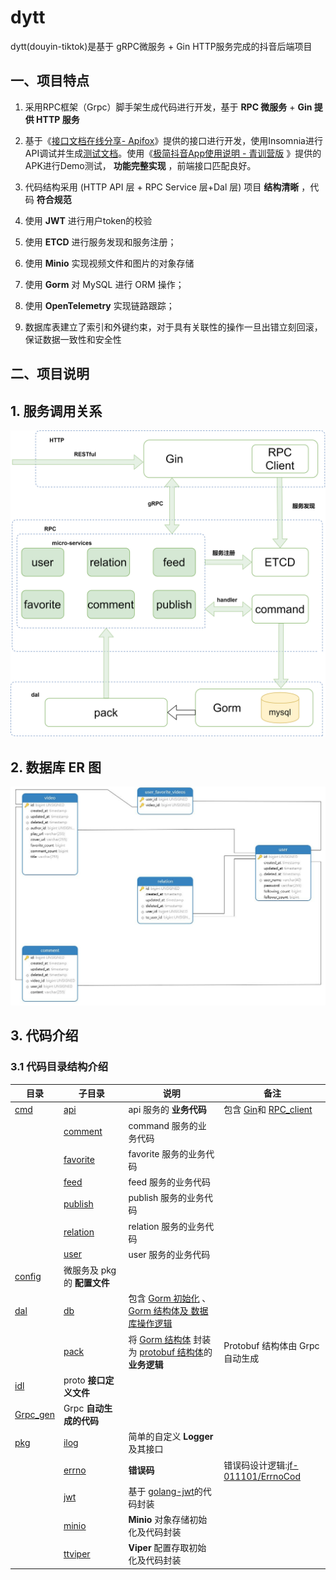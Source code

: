 <!--
 * @Author: JF-011101 2838264218@qq.com
 * @Date: 2022-08-20 22:34:15
 * @LastEditors: JF-011101 2838264218@qq.com
 * @LastEditTime: 2022-08-21 11:58:46
 * @FilePath: \dytt\README.md
 * @Description: functions and args
-->
# dytt
dytt(douyin-tiktok)是基于 gRPC微服务 + Gin HTTP服务完成的抖音后端项目

## 一、项目特点

1. 采用RPC框架（Grpc）脚手架生成代码进行开发，基于 **RPC 微服务** + **Gin 提供 HTTP 服务**

2. 基于《[接口文档在线分享](https://www.apifox.cn/apidoc/shared-8cc50618-0da6-4d5e-a398-76f3b8f766c5/)[- Apifox](https://www.apifox.cn/apidoc/shared-8cc50618-0da6-4d5e-a398-76f3b8f766c5/)》提供的接口进行开发，使用Insomnia进行API调试并生成[测试文档](https://github.com/JF-011101/DYTT/blob/master/Insomnia_2022-08-22)。使用《[极简抖音App使用说明 - 青训营版](https://bytedance.feishu.cn/docs/doccnM9KkBAdyDhg8qaeGlIz7S7) 》提供的APK进行Demo测试， **功能完整实现** ，前端接口匹配良好。

3. 代码结构采用 (HTTP API 层 + RPC Service 层+Dal 层) 项目 **结构清晰** ，代码 **符合规范**

4. 使用 **JWT** 进行用户token的校验

5. 使用 **ETCD** 进行服务发现和服务注册；

6. 使用 **Minio** 实现视频文件和图片的对象存储

7. 使用 **Gorm** 对 MySQL 进行 ORM 操作；

8. 使用 **OpenTelemetry** 实现链路跟踪；

9. 数据库表建立了索引和外键约束，对于具有关联性的操作一旦出错立刻回滚，保证数据一致性和安全性



## 二、项目说明

## 1. 服务调用关系

![](https://raw.githubusercontent.com/JF-011101/Image_hosting_rep/main/arc1.png)
## 2. 数据库 ER 图

![](https://raw.githubusercontent.com/JF-011101/Image_hosting_rep/main/dytter1.jpg)
## 3. 代码介绍

### 3.1 代码目录结构介绍

| 目录 | 子目录 | 说明 | 备注 |
| --- | --- | --- | --- |
| [cmd](https://github.com/jf-011101/dytt/tree/master/cmd) | [api](https://github.com/jf-011101/dytt/tree/master/cmd/api) | api 服务的 **业务代码** | 包含 [Gin](https://github.com/jf-011101/dytt/blob/master/cmd/api/main.go)和 [RPC_client](https://github.com/jf-011101/dytt/tree/master/cmd/api/rpc) |
|| [comment](https://github.com/jf-011101/dytt/tree/master/cmd/comment) | command 服务的业务代码 |
|| [favorite](https://github.com/jf-011101/dytt/tree/master/cmd/favorite) | favorite 服务的业务代码 |
|| [feed](https://github.com/jf-011101/dytt/tree/master/cmd/feed) | feed 服务的业务代码 |
|| [publish](https://github.com/jf-011101/dytt/tree/master/cmd/publish) | publish 服务的业务代码 |
|| [relation](https://github.com/jf-011101/dytt/tree/master/cmd/publish) | relation 服务的业务代码 |
|| [user](https://github.com/jf-011101/dytt/tree/master/cmd/user) | user 服务的业务代码 |
| [config](https://github.com/jf-011101/dytt/tree/master/config) | 微服务及 pkg 的 **配置文件** |
| [dal](https://github.com/jf-011101/dytt/tree/master/dal) | [db](https://github.com/jf-011101/dytt/tree/master/dal/db) | 包含 [Gorm 初始化](https://github.com/jf-011101/dytt/blob/master/dal/db/init.go) 、[Gorm 结构体及 数据库操作逻辑](https://github.com/jf-011101/dytt/blob/master/dal/db/user.go) |
|| [pack](https://github.com/jf-011101/dytt/tree/master/dal/pack) | 将 [Gorm 结构体](https://github.com/jf-011101/dytt/blob/master/dal/pack/user.go#L25) 封装为 [protobuf 结构体](https://github.com/jf-011101/dytt/blob/master/Grpc_gen/user/user.pb.go#L268)的 **业务逻辑** | Protobuf 结构体由 Grpc自动生成 |
| [idl](https://github.com/jf-011101/dytt/tree/master/idl) | proto **接口定义文件** |
| [Grpc_gen](https://github.com/jf-011101/dytt/tree/master/Grpc_gen) | Grpc **自动生成的代码** |
| [pkg](https://github.com/jf-011101/dytt/tree/master/pkg) | [ilog](https://github.com/jf-011101/dytt/tree/master/pkg/ilog) | 简单的自定义 **Logger** 及其接口 |
|| [errno](https://github.com/jf-011101/dytt/tree/master/pkg/errno) | **错误码**| 错误码设计逻辑:[jf-011101/ErrnoCod](https://github.com/jf-011101/ErrnoCode) |
|| [jwt](https://github.com/jf-011101/dytt/tree/master/pkg/jwt) | 基于 [golang-jwt](http://github.com/golang-jwt/jwt)的代码封装 |
|| [minio](https://github.com/jf-011101/dytt/tree/master/pkg/minio) | **Minio** 对象存储初始化及代码封装 |
|| [ttviper](https://github.com/jf-011101/dytt/tree/master/pkg/ttviper) | **Viper** 配置存取初始化及代码封装 |

